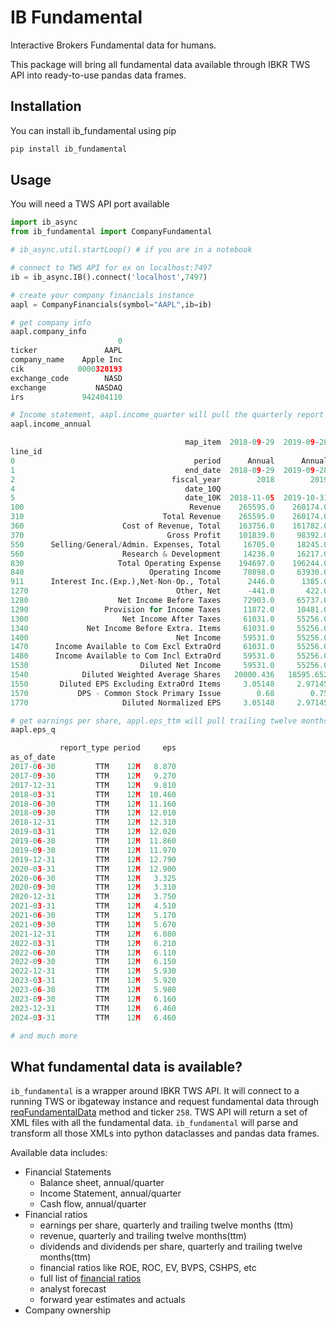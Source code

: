 # IB Fundamental

Interactive Brokers Fundamental data for humans.

This package will bring all fundamental data available through IBKR TWS API
into ready-to-use pandas data frames.

## Installation

You can install ib_fundamental using pip

```bash
pip install ib_fundamental
```

## Usage

You will need a TWS API port available

```python
import ib_async
from ib_fundamental import CompanyFundamental

# ib_async.util.startLoop() # if you are in a notebook

# connect to TWS API for ex on localhost:7497
ib = ib_async.IB().connect('localhost',7497)

# create your company financials instance
aapl = CompanyFinancials(symbol="AAPL",ib=ib)

# get company info
aapl.company_info
                        0
ticker               AAPL
company_name    Apple Inc
cik            0000320193
exchange_code        NASD
exchange           NASDAQ
irs             942404110

# Income statement, aapl.income_quarter will pull the quarterly report
aapl.income_annual

                                       map_item  2018-09-29  2019-09-28  2020-09-26  2021-09-25  2022-09-24  2023-09-30    statement_type
line_id
0                                        period      Annual      Annual      Annual      Annual      Annual      Annual  Income Statement
1                                      end_date  2018-09-29  2019-09-28  2020-09-26  2021-09-25  2022-09-24  2023-09-30  Income Statement
2                                   fiscal_year        2018        2019        2020        2021        2022        2023  Income Statement
4                                      date_10Q                                                                          Income Statement
5                                      date_10K  2018-11-05  2019-10-31  2020-10-30  2021-10-29  2022-10-28  2023-11-03  Income Statement
100                                     Revenue    265595.0    260174.0    274515.0    365817.0    394328.0    383285.0  Income Statement
310                               Total Revenue    265595.0    260174.0    274515.0    365817.0    394328.0    383285.0  Income Statement
360                      Cost of Revenue, Total    163756.0    161782.0    169559.0    212981.0    223546.0    214137.0  Income Statement
370                                Gross Profit    101839.0     98392.0    104956.0    152836.0    170782.0    169148.0  Income Statement
550      Selling/General/Admin. Expenses, Total     16705.0     18245.0     19916.0     21973.0     25094.0     24932.0  Income Statement
560                      Research & Development     14236.0     16217.0     18752.0     21914.0     26251.0     29915.0  Income Statement
830                     Total Operating Expense    194697.0    196244.0    208227.0    256868.0    274891.0    268984.0  Income Statement
840                            Operating Income     70898.0     63930.0     66288.0    108949.0    119437.0    114301.0  Income Statement
911      Interest Inc.(Exp.),Net-Non-Op., Total      2446.0      1385.0       890.0       198.0      -106.0      -183.0  Income Statement
1270                                 Other, Net      -441.0       422.0       -87.0        60.0      -228.0      -382.0  Income Statement
1280                    Net Income Before Taxes     72903.0     65737.0     67091.0    109207.0    119103.0    113736.0  Income Statement
1290                 Provision for Income Taxes     11872.0     10481.0      9680.0     14527.0     19300.0     16741.0  Income Statement
1300                     Net Income After Taxes     61031.0     55256.0     57411.0     94680.0     99803.0     96995.0  Income Statement
1340             Net Income Before Extra. Items     61031.0     55256.0     57411.0     94680.0     99803.0     96995.0  Income Statement
1400                                 Net Income     59531.0     55256.0     57411.0     94680.0     99803.0     96995.0  Income Statement
1470      Income Available to Com Excl ExtraOrd     61031.0     55256.0     57411.0     94680.0     99803.0     96995.0  Income Statement
1480      Income Available to Com Incl ExtraOrd     59531.0     55256.0     57411.0     94680.0     99803.0     96995.0  Income Statement
1530                         Diluted Net Income     59531.0     55256.0     57411.0     94680.0     99803.0     96995.0  Income Statement
1540            Diluted Weighted Average Shares   20000.436   18595.652   17528.214   16864.919   16325.819   15812.547  Income Statement
1550       Diluted EPS Excluding ExtraOrd Items     3.05148     2.97145     3.27535     5.61402      6.1132     6.13405  Income Statement
1570           DPS - Common Stock Primary Issue        0.68        0.75       0.795        0.85         0.9        0.94  Income Statement
1770                     Diluted Normalized EPS     3.05148     2.97145     3.27535     5.61402      6.1132     6.13405  Income Statement

# get earnings per share, appl.eps_ttm will pull trailing twelve months eps
aapl.eps_q

           report_type period     eps
as_of_date
2017-06-30         TTM    12M   8.870
2017-09-30         TTM    12M   9.270
2017-12-31         TTM    12M   9.810
2018-03-31         TTM    12M  10.460
2018-06-30         TTM    12M  11.160
2018-09-30         TTM    12M  12.010
2018-12-31         TTM    12M  12.310
2019-03-31         TTM    12M  12.020
2019-06-30         TTM    12M  11.860
2019-09-30         TTM    12M  11.970
2019-12-31         TTM    12M  12.790
2020-03-31         TTM    12M  12.900
2020-06-30         TTM    12M   3.325
2020-09-30         TTM    12M   3.310
2020-12-31         TTM    12M   3.750
2021-03-31         TTM    12M   4.510
2021-06-30         TTM    12M   5.170
2021-09-30         TTM    12M   5.670
2021-12-31         TTM    12M   6.080
2022-03-31         TTM    12M   6.210
2022-06-30         TTM    12M   6.110
2022-09-30         TTM    12M   6.150
2022-12-31         TTM    12M   5.930
2023-03-31         TTM    12M   5.920
2023-06-30         TTM    12M   5.980
2023-09-30         TTM    12M   6.160
2023-12-31         TTM    12M   6.460
2024-03-31         TTM    12M   6.460

# and much more
```

## What fundamental data is available?

`ib_fundamental` is a wrapper around IBKR TWS API. It will connect to a running TWS or
ibgateway instance and request fundamental data through
[reqFundamentalData][reqFundamental] method and ticker `258`. TWS API will return a set of XML
files with all the fundamental data. `ib_fundamental` will parse and transform
all those XMLs into python dataclasses and pandas data frames.

Available data includes:

- Financial Statements
  - Balance sheet, annual/quarter
  - Income Statement, annual/quarter
  - Cash flow, annual/quarter
- Financial ratios
  - earnings per share, quarterly and trailing twelve months (ttm)
  - revenue, quarterly and trailing twelve months(ttm)
  - dividends and dividends per share,  quarterly and trailing twelve months(ttm)
  - financial ratios like ROE, ROC, EV, BVPS, CSHPS, etc
  - full list of [financial ratios][fin_ratios]
  - analyst forecast
  - forward year estimates and actuals
- Company ownership


[reqFundamental]: https://ib-api-reloaded.github.io/ib_async/api.html#ib_async.ib.IB.reqFundamentalData
[fin_ratios]: http://web.archive.org/web/20200725010343/https://interactivebrokers.github.io/tws-api/fundamental_ratios_tags.html
